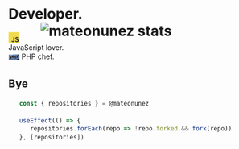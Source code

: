 # Developer. <img src="https://github-readme-stats.vercel.app/api?username=mateonunez&show_icons=true&hide_border=true&theme=dark" alt="mateonunez stats" width="440" align="right">

<div align="left">
<div>
   <img align="center" src="https://github.com/devicons/devicon/blob/master/icons/javascript/javascript-original.svg" alt="javascript" width="22"> 
   <span>JavaScript lover.</span>
</div>

<div>
   <img align="center" src="https://github.com/devicons/devicon/blob/master/icons/php/php-original.svg" alt="php" width="22"> 
   <span>PHP chef.</span>
</div>

## Bye

```javascript
   const { repositories } = @mateonunez
   
   useEffect(() => { 
      repositories.forEach(repo => !repo.forked && fork(repo)) 
   }, [repositories])
```

</div>
